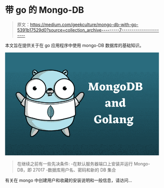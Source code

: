 # 带 go 的 Mongo-DB

> 原文：<https://medium.com/geekculture/mongo-db-with-go-5391b17529d0?source=collection_archive---------7----------------------->

本文旨在提供关于在 go 应用程序中使用 mongo-DB 数据库的基础知识。

![](img/c9791e832ac961bec44882859127f0b9.png)

> 在继续之前有一些先决条件:
> -在默认服务器端口上安装并运行 Mongo-DB，即 27017
> -数据库用户名、密码和新的 DB 集合

有关在 mongo 中创建用户和收藏的安装说明和一般信息，请访问…